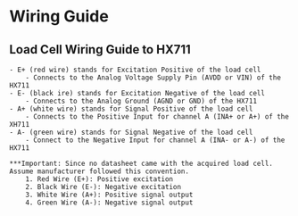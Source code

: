 # Wiring Guide

## Load Cell Wiring Guide to HX711
    - E+ (red wire) stands for Excitation Positive of the load cell
        - Connects to the Analog Voltage Supply Pin (AVDD or VIN) of the HX711
    - E- (black ire) stands for Excitation Negative of the load cell
        - Connects to the Analog Ground (AGND or GND) of the HX711
    - A+ (white wire) stands for Signal Positive of the load cell
        - Connects to the Positive Input for channel A (INA+ or A+) of the XH711
    - A- (green wire) stands for Signal Negative of the load cell
        - Connect to the Negative Input for channel A (INA- or A-) of the HX711

    ***Important: Since no datasheet came with the acquired load cell. Assume manufacturer followed this convention.
        1. Red Wire (E+): Positive excitation
        2. Black Wire (E-): Negative excitation
        3. White Wire (A+): Positive signal output
        4. Green Wire (A-): Negative signal output

## 